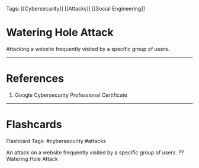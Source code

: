Tags: [[Cybersecurity]] [[Attacks]] [[Social Engineering]]
# Watering Hole Attack

Attacking a website frequently visited by a specific group of users.

---
# References

1. Google Cybersecurity Professional Certificate

---
# Flashcards

Flashcard Tags: #cybersecurity #attacks 

An attack on a website frequently visited by a specific group of users.
??
Watering Hole Attack
<!--SR:!2024-05-11,13,270!2024-05-15,16,290-->
